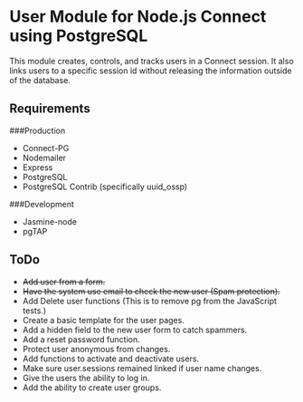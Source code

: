 # User Module for Node.js Connect using PostgreSQL

This module creates, controls, and tracks users in a Connect
session.  It also links users to a specific session id without
releasing the information outside of the database.  

## Requirements
###Production
* Connect-PG
* Nodemailer
* Express
* PostgreSQL
* PostgreSQL Contrib (specifically uuid_ossp)

###Development
* Jasmine-node
* pgTAP

## ToDo 
* <del>Add user from a form.</del>
* <del>Have the system use email to check the new user (Spam protection).</del>
* Add Delete user functions (This is to remove pg from the JavaScript tests.)
* Create a basic template for the user pages.
* Add a hidden field to the new user form to catch spammers.
* Add a reset password function.
* Protect user anonymous from changes.
* Add functions to activate and deactivate users.
* Make sure user.sessions remained linked if user name changes.
* Give the users the ability to log in.  
* Add the ability to create user groups.  